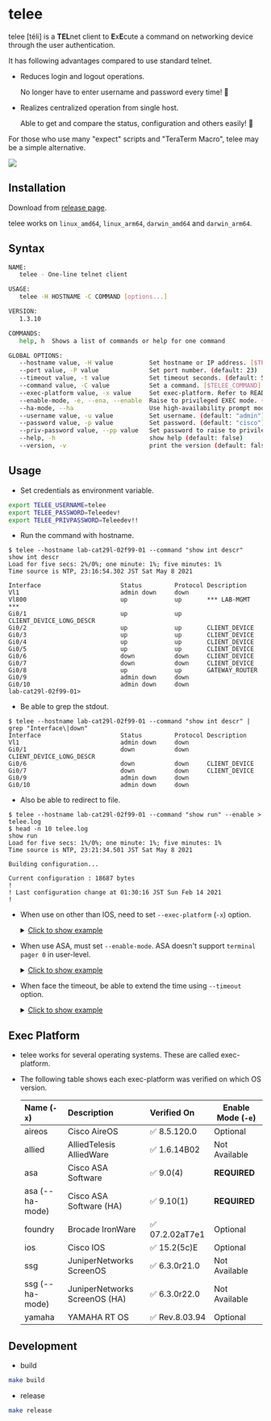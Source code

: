 # telee

telee [téli] is a **TEL**net client to **E**x**E**cute a command on networking device through the user authentication.

It has following advantages compared to use standard telnet.

- Reduces login and logout operations.

  No longer have to enter username and password every time! 🎉

- Realizes centralized operation from single host.

  Able to get and compare the status, configuration and others easily! 🎉

For those who use many "expect" scripts and "TeraTerm Macro", telee may be a simple alternative.

![](https://github.com/umatare5/telee/blob/images/promo.gif)

## Installation

Download from [release page](https://github.com/umatare5/telee/releases).

telee works on `linux_amd64`, `linux_arm64`, `darwin_amd64` and `darwin_arm64`.

## Syntax

```bash
NAME:
   telee - One-line telnet client

USAGE:
   telee -H HOSTNAME -C COMMAND [options...]

VERSION:
   1.3.10

COMMANDS:
   help, h  Shows a list of commands or help for one command

GLOBAL OPTIONS:
   --hostname value, -H value          Set hostname or IP address. [$TELEE_HOSTNAME]
   --port value, -P value              Set port number. (default: 23)
   --timeout value, -t value           Set timeout seconds. (default: 5)
   --command value, -C value           Set a command. [$TELEE_COMMAND]
   --exec-platform value, -x value     Set exec-platform. Refer to README.md what to be set. (default: "ios")
   --enable-mode, -e, --ena, --enable  Raise to privileged EXEC mode. (default: false)
   --ha-mode, --ha                     Use high-availability prompt mode. (default: false)
   --username value, -u value          Set username. (default: "admin") [$TELEE_USERNAME]
   --password value, -p value          Set password. (default: "cisco") [$TELEE_PASSWORD]
   --priv-password value, --pp value   Set password to raise to privileged EXEC mode. (default: "enable") [$TELEE_PRIVPASSWORD]
   --help, -h                          show help (default: false)
   --version, -v                       print the version (default: false)
```

## Usage

- Set credentials as environment variable.

```bash
export TELEE_USERNAME=telee
export TELEE_PASSWORD=Teleedev!
export TELEE_PRIVPASSWORD=Teleedev!!
```

- Run the command with hostname.

```console
$ telee --hostname lab-cat29l-02f99-01 --command "show int descr"
show int descr
Load for five secs: 2%/0%; one minute: 1%; five minutes: 1%
Time source is NTP, 23:16:54.302 JST Sat May 8 2021

Interface                      Status         Protocol Description
Vl1                            admin down     down
Vl800                          up             up       *** LAB-MGMT ***
Gi0/1                          up             up       CLIENT_DEVICE_LONG_DESCR
Gi0/2                          up             up       CLIENT_DEVICE
Gi0/3                          up             up       CLIENT_DEVICE
Gi0/4                          up             up       CLIENT_DEVICE
Gi0/5                          up             up       CLIENT_DEVICE
Gi0/6                          down           down     CLIENT_DEVICE
Gi0/7                          down           down     CLIENT_DEVICE
Gi0/8                          up             up       GATEWAY_ROUTER
Gi0/9                          admin down     down
Gi0/10                         admin down     down
lab-cat29l-02f99-01>
```

- Be able to grep the stdout.

```console
$ telee --hostname lab-cat29l-02f99-01 --command "show int descr" | grep "Interface\|down"
Interface                      Status         Protocol Description
Vl1                            admin down     down
Gi0/1                          down           down     CLIENT_DEVICE_LONG_DESCR
Gi0/6                          down           down     CLIENT_DEVICE
Gi0/7                          down           down     CLIENT_DEVICE
Gi0/9                          admin down     down
Gi0/10                         admin down     down
```

- Also be able to redirect to file.

```console
$ telee --hostname lab-cat29l-02f99-01 --command "show run" --enable > telee.log
$ head -n 10 telee.log
show run
Load for five secs: 1%/0%; one minute: 1%; five minutes: 1%
Time source is NTP, 23:21:34.501 JST Sat May 8 2021

Building configuration...

Current configuration : 18687 bytes
!
! Last configuration change at 01:30:16 JST Sun Feb 14 2021
!
```

- When use on other than IOS, need to set `--exec-platform` (`-x`) option.

  <details><summary><u>Click to show example</u></summary><p>

  ```console
  $ telee -H 192.168.0.250 -C "show sysinfo" -x aireos
  show sysinfo

  Manufacturer's Name.............................. Cisco Systems Inc.
  Product Name..................................... Cisco Controller
  Product Version.................................. 8.5.120.0
  Bootloader Version............................... 1.0.20
  Field Recovery Image Version..................... 7.6.101.1
  Firmware Version................................. PIC 19.0

  OUI File Last Update Time........................ Sun Sep 07 10:44:07 IST 2014

  Build Type....................................... DATA + WPS

  System Name...................................... lab-wlc-01f01-01a
  System Location..................................
  System Contact...................................
  System ObjectID.................................. 1.3.6.1.4.1.9.1.1279
  IP Address....................................... 192.168.0.250
  <snip>
  ```

  </p></details>

- When use ASA, must set `--enable-mode`. ASA doesn't support `terminal pager 0` in user-level.

  <details><summary><u>Click to show example</u></summary><p>

  ```console
  $ telee -H lab-asa5505-02f01-01 -C "show version" -x asa --enable-mode --pp Pswd1234#
  show version

  Cisco Adaptive Security Appliance Software Version 9.0(4)
  Device Manager Version 7.1(5)100

  Compiled on Wed 04-Dec-13 08:33 by builders
  System image file is "disk0:/asa904-k8.bin"
  Config file at boot was "startup-config"

  lab-asa5505-02f01-01 up 70 days 2 hours

  Hardware:   ASA5505, 512 MB RAM, CPU Geode 500 MHz,
  Internal ATA Compact Flash, 128MB
  BIOS Flash M50FW016 @ 0xfff00000, 2048KB

  Encryption hardware device : Cisco ASA-5505 on-board accelerator (revision 0x0)
                               Boot microcode        : CN1000-MC-BOOT-2.00
                               SSL/IKE microcode     : CNLite-MC-SSLm-PLUS-2.03
  <snip>
  ```

  </p></details>

- When face the timeout, be able to extend the time using `--timeout` option.

  <details><summary><u>Click to show example</u></summary><p>

  ```console
  $ telee -H lab-fs909-02f01-01 -C "show system" -x allied -u manager --timeout 10
  show system
  Switch System Status                     Date 2021-05-09 Time 01:04:54
  Board     Bay      Board Name
  ----------------------------------------------------------------------
  Base      -        FS909M
  ----------------------------------------------------------------------
  Memory -  DRAM : 32768 kB  FLASH : 8192 kB   MAC : 00-1A-EB-93-1C-95
  ----------------------------------------------------------------------
  SysDescription  : CentreCOM FS909M Ver 1.6.14 B02
  SysContact      :
  SysLocation     : LAB
  SysName         : lab-fs909-02f01-01
  SysUpTime       : 1267989237(146days, 18:11:32)
  Release Version : 1.6.14
  Release built   : B02 (Nov 23 2010 at 14:29:56)
  Flash PROM      : Good
  RAM             : Good
  SW chip         : Good
  <snip>
  ```

  </p></details>

## Exec Platform

- telee works for several operating systems. These are called exec-platform.
- The following table shows each exec-platform was verified on which OS version.

  | Name (`-x`)     | Description                   | Verified On     | Enable Mode (`-e`) |
  | :-------------- | :---------------------------- | :-------------- | ------------------ |
  | aireos          | Cisco AireOS                  | ✅ 8.5.120.0    | Optional           |
  | allied          | AlliedTelesis AlliedWare      | ✅ 1.6.14B02    | Not Available      |
  | asa             | Cisco ASA Software            | ✅ 9.0(4)       | **REQUIRED**       |
  | asa (--ha-mode) | Cisco ASA Software (HA)       | ✅ 9.10(1)      | **REQUIRED**       |
  | foundry         | Brocade IronWare              | ✅ 07.2.02aT7e1 | Optional           |
  | ios             | Cisco IOS                     | ✅ 15.2(5c)E    | Optional           |
  | ssg             | JuniperNetworks ScreenOS      | ✅ 6.3.0r21.0   | Not Available      |
  | ssg (--ha-mode) | JuniperNetworks ScreenOS (HA) | ✅ 6.3.0r22.0   | Not Available      |
  | yamaha          | YAMAHA RT OS                  | ✅ Rev.8.03.94  | Optional           |

## Development

- build

```bash
make build
```

- release

```bash
make release
```
